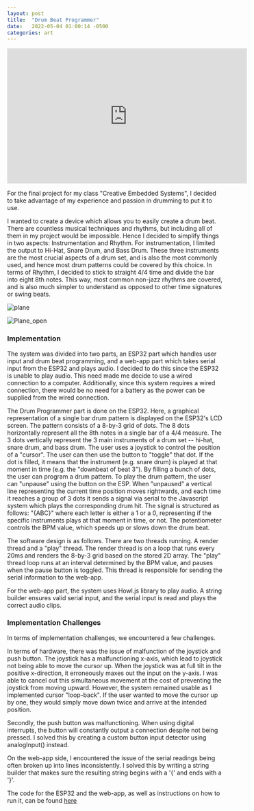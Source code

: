 ```yaml
---
layout: post
title:  "Drum Beat Programmer"
date:   2022-05-04 01:00:14 -0500
categories: art
---
```


<iframe width="560" height="315" src="https://www.youtube.com/embed/5N8ggmoUmLg" title="YouTube video player" frameborder="0" allow="accelerometer; autoplay; clipboard-write; encrypted-media; gyroscope; picture-in-picture" allowfullscreen></iframe>

For the final project for my class "Creative Embedded Systems", I decided to take advantage of my experience and passion in drumming to put it to use.

I wanted to create a device which allows you to easily create a drum beat. There are countless musical techniques and rhythms, but including all of them in my project would be impossible. Hence I decided to simplify things in two aspects: Instrumentation and Rhythm. For instrumentation, I limited the output to Hi-Hat, Snare Drum, and Bass Drum. These three instruments are the most crucial aspects of a drum set, and is also the most commonly used, and hence most drum patterns could be covered by this choice. In terms of Rhythm, I decided to stick to straight 4/4 time and divide the bar into eight 8th notes. This way, most common non-jazz rhythms are covered, and is also much simpler to understand as opposed to other time signatures or swing beats.


![plane](https://miro.medium.com/max/700/1*UWeiESU62Dr3_E9IWOIZ4Q.jpeg)

![Plane_open](https://miro.medium.com/max/700/1*4DswH9LDBM2T4CO9fM4QPw.jpeg)

### Implementation
The system was divided into two parts, an ESP32 part which handles user input and drum beat programming, and a web-app part which takes serial input from the ESP32 and plays audio. I decided to do this since the ESP32 is unable to play audio. This need made me decide to use a wired connection to a computer. Additionally, since this system requires a wired connection, there would be no need for a battery as the power can be supplied from the wired connection.

The Drum Programmer part is done on the ESP32. Here, a graphical representation of a single bar drum pattern is displayed on the ESP32's LCD screen. The pattern consists of a 8-by-3 grid of dots. The 8 dots horizontally represent all the 8th notes in a single bar of a 4/4 measure. The 3 dots vertically represent the 3 main instruments of a drum set -- hi-hat, snare drum, and bass drum. The user uses a joystick to control the position of a "cursor". The user can then use the button to "toggle" that dot. If the dot is filled, it means that the instrument (e.g. snare drum) is played at that moment in time (e.g. the "downbeat of beat 3"). By filling a bunch of dots, the user can program a drum pattern. To play the drum pattern, the user can "unpause" using the button on the ESP. When "unpaused" a vertical line representing the current time position moves rightwards, and each time it reaches a group of 3 dots it sends a signal via serial to the Javascript system which plays the corresponding drum hit. The signal is structured as follows: "{ABC}" where each letter is either a 1 or a 0, representing if the specific instruments plays at that moment in time, or not. The potentiometer controls the BPM value, which speeds up or slows down the drum beat.

The software design is as follows. There are two threads running. A render thread and a "play" thread. The render thread is on a loop that runs every 20ms and renders the 8-by-3 grid based on the stored 2D array. The "play" thread loop runs at an interval determined by the BPM value, and pauses when the pause button is toggled. This thread is responsible for sending the serial information to the web-app.

For the web-app part, the system uses Howl.js library to play audio. A string builder ensures valid serial input, and the serial input is read and plays the correct audio clips.

### Implementation Challenges
In terms of implementation challenges, we encountered a few challenges.

In terms of hardware, there was the issue of malfunction of the joystick and push button. The joystick has a malfunctioning x-axis, which lead to joystick not being able to move the cursor up. When the joystick was at full tilt in the positive x-direction, it erroneously maxes out the input on the y-axis. I was able to cancel out this simultaneous movement at the cost of preventing the joystick from moving upward. However, the system remained usable as I implemented cursor "loop-back". If the user wanted to move the cursor up by one, they would simply move down twice and arrive at the intended position.

Secondly, the push button was malfunctioning. When using digital interrupts, the button will constantly output a connection despite not being pressed. I solved this by creating a custom button input detector using analogInput() instead.

On the web-app side, I encountered the issue of the serial readings being often broken up into lines inconsistently. I solved this by writing a string builder that makes sure the resulting string begins with a '{' and ends with a '}'.

The code for the ESP32 and the web-app, as well as instructions on how to run it, can be found [here][codebase]


[codebase]: https://github.com/AlephFive/ESP_DrumMachine